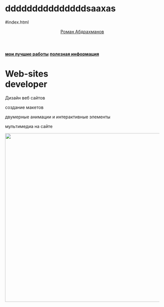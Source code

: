 # dddddddddddddddsaaxas
#index.html
<html>
  <head>
    <title>Роман Абдрахманов</title>
    <link rel="stylesheet" href="style.css"/>
  </head>
  <body>
    <header>
      <a class="link-header" href="https://an00nimus.github.io/trgrttgrgtgt/">Роман Абдрахманов</a>
    </header>
    <main>
      <nav>
        <a class="link-nav" href="https://an00nimus.github.io/y55555555555554gtr/"><b>мои лучшие работы</b></a>
        <a class="link-nav" href="https://an00nimus.github.io/dasjhgb/"><b>полезная информация</b></a>
      </nav>
      <h1>Web-sites<br/> developer</h1>
      <p>Дизайн веб сайтов</p>
      <p>создание макетов</p>
      <p>двумерные анимации и интерактивные элементы</p>
      <p>мультимедиа на сайте</p>
      <img src="https://backoffice.algoritmika.org/uploads/2021/04/carousel-1684591_0_1618254197.svg" width="830px" height="550px"/>
    </main>
  </body>
</html>
